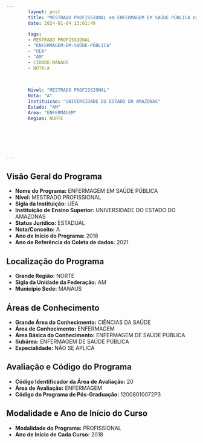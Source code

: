 ```yaml
---
        layout: post
        title: "MESTRADO PROFISSIONAL em ENFERMAGEM EM SAÚDE PÚBLICA na UEA  "
        date: 2024-01-04 13:01:49
     
        tags:
        - MESTRADO PROFISSIONAL
        - "ENFERMAGEM-EM-SAÚDE-PÚBLICA"
        - "UEA"
        - "AM"
        - CIDADE:MANAUS
        - NOTA:A
        
       

        Nivel: "MESTRADO PROFISSIONAL"
        Nota: "A"
        Instituicao: "UNIVERSIDADE DO ESTADO DO AMAZONAS"
        Estado: "AM"
        Area: "ENFERMAGEM"
        Regiao: NORTE
        
        
        
        
        
        
---
```

## Visão Geral do Programa
- **Nome do Programa:** ENFERMAGEM EM SAÚDE PÚBLICA
- **Nível:** MESTRADO PROFISSIONAL
- **Sigla da Instituição:** UEA
- **Instituição de Ensino Superior:** UNIVERSIDADE DO ESTADO DO AMAZONAS
- **Status Jurídico:** ESTADUAL
- **Nota/Conceito:** A
- **Ano de Início do Programa:** 2018
- **Ano de Referência do Coleta de dados:** 2021

## Localização do Programa
- **Grande Região:** NORTE
- **Sigla da Unidade da Federação:** AM
- **Município Sede:** MANAUS

## Áreas de Conhecimento
- **Grande Área do Conhecimento:** CIÊNCIAS DA SAÚDE
- **Área de Conhecimento:** ENFERMAGEM
- **Área Básica do Conhecimento:** ENFERMAGEM DE SAÚDE PÚBLICA
- **Subárea:** ENFERMAGEM DE SAÚDE PÚBLICA
- **Especialidade:** NÃO SE APLICA

## Avaliação e Código do Programa
- **Código Identificador da Área de Avaliação:** 20
- **Área de Avaliação:** ENFERMAGEM
- **Código do Programa de Pós-Graduação:** 12008010072P3


## Modalidade e Ano de Início do Curso
- **Modalidade do Programa:** PROFISSIONAL
- **Ano de Início de Cada Curso:** 2018
